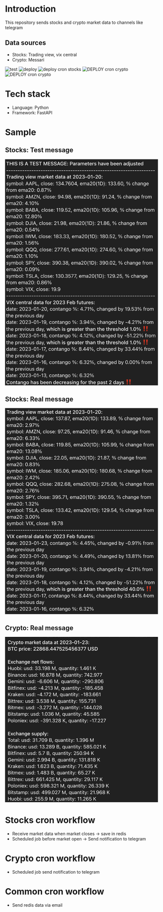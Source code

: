 # Introduction
This repository sends stocks and crypto market data to channels like telegram

## Data sources
* Stocks: Trading view, vix central
* Crypto: Messari

![test](https://github.com/hanchiang/market-data-notification/actions/workflows/test.yml/badge.svg)
![deploy](https://github.com/hanchiang/market-data-notification/actions/workflows/deploy.yml/badge.svg)
![deploy cron stocks](https://github.com/hanchiang/market-data-notification/actions/workflows/deploy-cron-stocks.yml/badge.svg)
![DEPLOY cron crypto](https://github.com/hanchiang/market-data-notification/actions/workflows/deploy-cron-crypto.yml/badge.svg)
![DEPLOY cron crypto](https://github.com/hanchiang/market-data-notification/actions/workflows/deploy-common-cron.yml/badge.svg)

# Tech stack
* Language: Python
* Framework: FastAPI

# Sample
## Stocks: Test message
![stocks test message](images/telegram_stocks_test_message.png)

## Stocks: Real message
![stocks real message](images/telegram_stocks_real_message.png)

## Crypto: Real message
![crypto real message](images/telegram_crypto_message.png)

# Stocks cron workflow
* Receive market data when market closes -> save in redis
* Scheduled job before market open -> Send notification to telegram

# Crypto cron workflow
* Scheduled job send notification to telegram

# Common cron workflow
* Send redis data via email